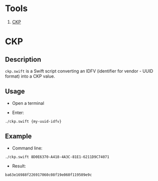 # Tools

1. [CKP](#ckp)

# CKP

## Description
`ckp.swift` is a Swift script converting an IDFV (identifier for vendor - UUID format) into a CKP value.

## Usage
- Open a terminal

- Enter:
```
./ckp.swift {my-uuid-idfv}
```

## Example
- Command line:
```
./ckp.swift 8D0E6370-A418-4A3C-81E1-6211D9C74071
```

- Result:
```
ba63e16988f226917060c08f19e060f119509e9c
```
